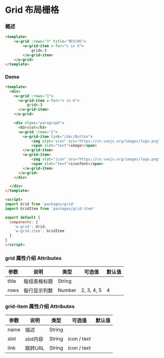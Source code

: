 #  Grid 布局栅格


### 概述


```html
<template>
    <w-grid :rows="3" title="等分3列">
        <w-grid-item v-for="n in 6">
            grids-3
        </w-grid-item>
    </w-grid>
</template>
```

### Demo

```html
<template>
  <div>
    <w-grid :rows="3">
      <w-grid-item v-for="n in 6">
          grids-3
      </w-grid-item>
    </w-grid>

    <div class="paragraph">
      <h3>slot</h3>
      <w-grid :rows="2">
        <w-grid-item link="/doc/Button">
            <img slot="icon" src="https://cn.vuejs.org/images/logo.png">
            <span slot="text">image</span>
        </w-grid-item>
        <w-grid-item>
            <img slot="icon" src="https://cn.vuejs.org/images/logo.png">
            <span slot="text">iconfont</span>
        </w-grid-item>
      </w-grid>
    </div>

  </div>
</template>

<script>
import Grid from 'packages/grid'
import GridItem from 'packages/grid-item'

export default {
  components: {
    'w-grid': Grid,
    'w-grid-item': GridItem
  }
}
</script>

```

###  grid 属性介绍 Attributes

| 参数     | 说明             | 类型       | 可选值        |  默认值    |
|---------|------------------|-----------|--------------|-----------|
| title   | 每组表格标题       | String    |              |           |
| rows    | 每行显示列数	     | Number    |  2, 3, 4, 5  |   4       |



###  grid-item 属性介绍 Attributes

| 参数           | 说明            | 类型       | 可选值      |   默认值   |
|---------------|-----------------|-----------|------------|-----------|
| name    | 描述         | String   |                |      |
| slot    | slot内容     | String   |   icon / text  |      |
| link    | 跳转URL      | String   |   icon / text  |      |
